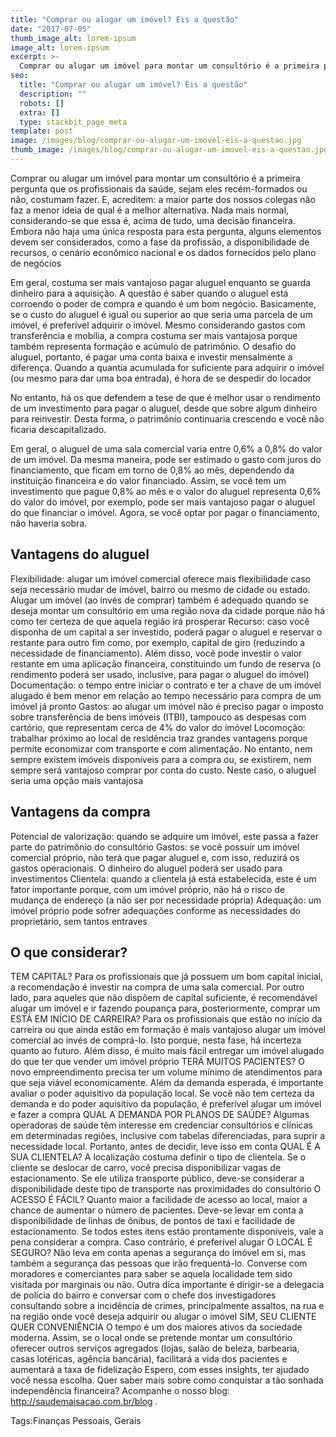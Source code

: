 ```yaml
---
title: "Comprar ou alugar um imóvel? Eis a questão"
date: "2017-07-05"
thumb_image_alt: lorem-ipsum
image_alt: lorem-ipsum
excerpt: >-
  Comprar ou alugar um imóvel para montar um consultório é a primeira pergunta que os profissionais da saúde, sejam eles recém-formados ou não, costumam fazer. E, acreditem: a maior parte dos nossos colegas não faz a menor ideia de qual é a melhor alternativa. Nada mais normal, considerando-se que essa é, acima de tudo, uma decisão financeira.
seo:
  title: "Comprar ou alugar um imóvel? Eis a questão"
  description: ""
  robots: []
  extra: []
  type: stackbit_page_meta
template: post
image: /images/blog/comprar-ou-alugar-um-imovel-eis-a-questao.jpg
thumb_image: /images/blog/comprar-ou-alugar-um-imovel-eis-a-questao.jpg
---
```


Comprar ou alugar um imóvel para montar um consultório é a primeira pergunta que os profissionais da saúde, sejam eles recém-formados ou não, costumam fazer. E, acreditem: a maior parte dos nossos colegas não faz a menor ideia de qual é a melhor alternativa. Nada mais normal, considerando-se que essa é, acima de tudo, uma decisão financeira.
Embora não haja uma única resposta para esta pergunta, alguns elementos devem ser considerados, como a fase da profissão, a disponibilidade de recursos, o cenário econômico nacional e os dados fornecidos pelo plano de negócios

Em geral, costuma ser mais vantajoso pagar aluguel enquanto se guarda dinheiro para a aquisição. A questão é saber quando o aluguel está corroendo o poder de compra e quando é um bom negócio. Basicamente, se o custo do aluguel é igual ou superior ao que seria uma parcela de um imóvel, é preferível adquirir o imóvel. Mesmo considerando gastos com transferência e mobília, a compra costuma ser mais vantajosa porque também representa formação e acúmulo de patrimônio. O desafio do aluguel, portanto, é pagar uma conta baixa e investir mensalmente a diferença. Quando a quantia acumulada for suficiente para adquirir o imóvel (ou mesmo para dar uma boa entrada), é hora de se despedir do locador

No entanto, há os que defendem a tese de que é melhor usar o rendimento de um investimento para pagar o aluguel, desde que sobre algum dinheiro para reinvestir. Desta forma, o patrimônio continuaria crescendo e você não ficaria descapitalizado.

Em geral, o aluguel de uma sala comercial varia entre 0,6% a 0,8% do valor de um imóvel. Da mesma maneira, pode ser estimado o gasto com juros do financiamento, que ficam em torno de 0,8% ao mês, dependendo da instituição financeira e do valor financiado. Assim, se você tem um investimento que pague 0,8% ao mês e o valor do aluguel representa 0,6% do valor do imóvel, por exemplo, pode ser mais vantajoso pagar o aluguel do que financiar o imóvel. Agora, se você optar por pagar o financiamento, não haveria sobra.

## Vantagens do aluguel

Flexibilidade: alugar um imóvel comercial oferece mais flexibilidade caso seja necessário mudar de imóvel, bairro ou mesmo de cidade ou estado. Alugar um imóvel (ao invés de comprar) também é adequado quando se deseja montar um consultório em uma região nova da cidade porque não há como ter certeza de que aquela região irá prosperar
Recurso: caso você disponha de um capital a ser investido, poderá pagar o aluguel e reservar o restante para outro fim como, por exemplo, capital de giro (reduzindo a necessidade de financiamento). Além disso, você pode investir o valor restante em uma aplicação financeira, constituindo um fundo de reserva (o rendimento poderá ser usado, inclusive, para pagar o aluguel do imóvel)
Documentação: o tempo entre iniciar o contrato e ter a chave de um imóvel alugado é bem menor em relação ao tempo necessário para compra de um imóvel já pronto
Gastos: ao alugar um imóvel não é preciso pagar o imposto sobre transferência de bens imóveis (ITBI), tampouco as despesas com cartório, que representam cerca de 4% do valor do imóvel
Locomoção: trabalhar próximo ao local de residência traz grandes vantagens porque permite economizar com transporte e com alimentação. No entanto, nem sempre existem imóveis disponíveis para a compra ou, se existirem, nem sempre será vantajoso comprar por conta do custo. Neste caso, o aluguel seria uma opção mais vantajosa

## Vantagens da compra

Potencial de valorização: quando se adquire um imóvel, este passa a fazer parte do patrimônio do consultório
Gastos: se você possuir um imóvel comercial próprio, não terá que pagar aluguel e, com isso, reduzirá os gastos operacionais. O dinheiro do aluguel poderá ser usado para investimentos
Clientela: quando a clientela já está estabelecida, este é um fator importante porque, com um imóvel próprio, não há o risco de mudança de endereço (a não ser por necessidade própria)
Adequação: um imóvel próprio pode sofrer adequações conforme as necessidades do proprietário, sem tantos entraves

## O que considerar?

TEM CAPITAL?
Para os profissionais que já possuem um bom capital inicial, a recomendação é investir na compra de uma sala comercial. Por outro lado, para aqueles que não dispõem de capital suficiente, é recomendável alugar um imóvel e ir fazendo poupança para, posteriormente, comprar um
ESTÁ EM INÍCIO DE CARREIRA?
Para os profissionais que estão no início da carreira ou que ainda estão em formação é mais vantajoso alugar um imóvel comercial ao invés de comprá-lo. Isto porque, nesta fase, há incerteza quanto ao futuro. Além disso, é muito mais fácil entregar um imóvel alugado do que ter que vender um imóvel próprio
TERÁ MUITOS PACIENTES?
O novo empreendimento precisa ter um volume mínimo de atendimentos para que seja viável economicamente. Além da demanda esperada, é importante avaliar o poder aquisitivo da população local. Se você não tem certeza da demanda e do poder aquisitivo da população, é preferível alugar um imóvel e fazer a compra
QUAL A DEMANDA POR PLANOS DE SAÚDE?
Algumas operadoras de saúde têm interesse em credenciar consultórios e clínicas em determinadas regiões, inclusive com tabelas diferenciadas, para suprir a necessidade local. Portanto, antes de decidir, leve isso em conta
QUAL É A SUA CLIENTELA?
A localização costuma definir o tipo de clientela. Se o cliente se deslocar de carro, você precisa disponibilizar vagas de estacionamento. Se ele utiliza transporte público, deve-se considerar a disponibilidade deste tipo de transporte nas proximidades do consultório
O ACESSO É FÁCIL?
Quanto maior a facilidade de acesso ao local, maior a chance de aumentar o número de pacientes. Deve-se levar em conta a disponibilidade de linhas de ônibus, de pontos de taxi e facilidade de estacionamento. Se todos estes itens estão prontamente disponíveis, vale a pena considerar a compra. Caso contrário, é preferível alugar
O LOCAL É SEGURO?
Não leva em conta apenas a segurança do imóvel em si, mas também a segurança das pessoas que irão frequentá-lo. Converse com moradores e comerciantes para saber se aquela localidade tem sido visitada por marginais ou não. Outra dica importante é dirigir-se a delegacia de polícia do bairro e conversar com o chefe dos investigadores consultando sobre a incidência de crimes, principalmente assaltos, na rua e na região onde você deseja adquirir ou alugar o imóvel
SIM, SEU CLIENTE QUER CONVENIÊNCIA
O tempo é um dos maiores ativos da sociedade moderna. Assim, se o local onde se pretende montar um consultório oferecer outros serviços agregados (lojas, salão de beleza, barbearia, casas lotéricas, agência bancária), facilitará a vida dos pacientes e aumentará a taxa de fidelização
Espero, com esses insights, ter ajudado você nessa escolha. Quer saber mais sobre como conquistar a tão sonhada independência financeira? Acompanhe o nosso blog: http://saudemaisacao.com.br/blog .

Tags:Finanças Pessoais, Gerais
